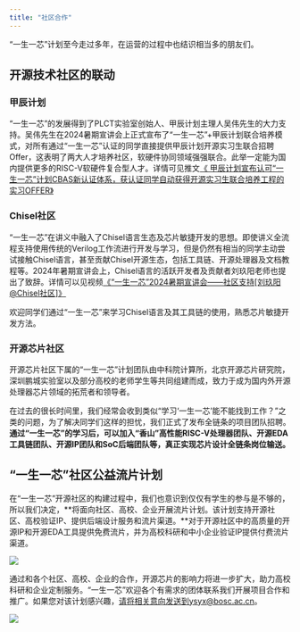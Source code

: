 ```yaml
---
title: "社区合作"
---
```


“一生一芯”计划至今走过多年，在运营的过程中也结识相当多的朋友们。

## 开源技术社区的联动

### 甲辰计划

“一生一芯”的发展得到了PLCT实验室创始人、甲辰计划主理人吴伟先生的大力支持。吴伟先生在2024暑期宣讲会上正式宣布了“一生一芯”+甲辰计划联合培养模式，对所有通过“一生一芯”认证的同学直接提供甲辰计划开源实习生联合招聘Offer，这表明了两大人才培养社区，软硬件协同领域强强联合。此举一定能为国内提供更多的RISC-V软硬件复合型人才。详情可见推文[《 甲辰计划宣布认可“一生一芯”计划CBAS新认证体系，获认证同学自动获得开源实习生联合培养工程的实习OFFER》](https://mp.weixin.qq.com/s/Sd-4PDHqPyhwTGKMxKD9iA)

### Chisel社区

“一生一芯”在讲义中融入了Chisel语言生态及芯片敏捷开发的思想。即使讲义全流程支持使用传统的Verilog工作流进行开发与学习，但是仍然有相当的同学主动尝试接触Chisel语言，甚至贡献Chisel开源生态，包括工具链、开源处理器及文档教程等。2024年暑期宣讲会上，Chisel语言的活跃开发者及贡献者刘玖阳老师也提出了致辞。详情可以见视频[《“一生一芯”2024暑期宣讲会——社区支持[刘玖阳@Chisel社区]》](https://www.bilibili.com/video/BV16b421n7WN)

欢迎同学们通过“一生一芯”来学习Chisel语言及其工具链的使用，熟悉芯片敏捷开发方法。

### 开源芯片社区

开源芯片社区下属的“一生一芯”计划团队由中科院计算所，北京开源芯片研究院，深圳鹏城实验室以及部分高校的老师学生等共同组建而成，致力于成为国内外开源处理器芯片领域的拓荒者和领导者。

在过去的很长时间里，我们经常会收到类似“学习‘一生一芯’能不能找到工作？”之类的问题，为了解决同学们这样的担忧，我们正式了发布全链条的项目团队招聘。**通过“一生一芯”的学习后，可以加入“香山”高性能RISC-V处理器团队、开源EDA工具链团队、开源IP团队和SoC后端团队等，真正实现芯片设计全链条岗位输送。**

## “一生一芯”社区公益流片计划

在“一生一芯”开源社区的构建过程中，我们也意识到仅仅有学生的参与是不够的，所以我们决定，**将面向社区、高校、企业开展流片计划。该计划支持开源社区、高校验证IP、提供后端设计服务和流片渠道。**对于开源社区中的高质量的开源IP和开源EDA工具提供免费流片，并为高校科研和中小企业验证IP提供付费流片渠道。

![](/res/images/project/community-tapeout-1.jpeg)

通过和各个社区、高校、企业的合作，开源芯片的影响力将进一步扩大，助力高校科研和企业定制服务。“一生一芯”欢迎各个有需求的团体联系我们开展项目合作和推广。如果您对该计划感兴趣，请将相关意向发送到ysyx@bosc.ac.cn。

![](/res/images/project/community-tapeout-2.jpeg)
